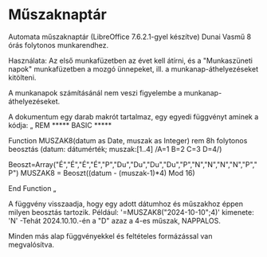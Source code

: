 # Műszaknaptár
Automata műszaknaptár (LibreOffice 7.6.2.1-gyel készítve) Dunai Vasmű 8 órás folytonos munkarendhez.

Használata: Az első munkafüzetben az évet kell átírni, és a "Munkaszüneti napok" munkafüzetben a mozgó ünnepeket, ill. a munkanap-áthelyezéseket kitölteni.

A munkanapok számításánál nem veszi figyelembe a munkanap-áthelyezéseket.

A dokumentum egy darab makrót tartalmaz, egy egyedi függvényt aminek a kódja:
„
REM  *****  BASIC  *****

Function MUSZAK8(datum as Date, muszak as Integer)
rem 8h folytonos beosztás (datum: dátumérték; muszak:[1..4] /A=1 B=2 C=3 D=4/)

Beoszt=Array("É","É","É","É","P","Du","Du","Du","Du","P","N","N","N","N","P","P")
MUSZAK8 = Beoszt((datum - (muszak-1)*4) Mod 16)


End Function
„

A függvény visszaadja, hogy egy adott dátumhoz és műszakhoz éppen milyen beosztás tartozik.
Például:
'=MUSZAK8("2024-10-10";4)' kimenete: 'N' -Tehát 2024.10.10.-én a "D" azaz a 4-es műszak, NAPPALOS.

Minden más alap függvényekkel és feltételes formázással van megvalósítva.
